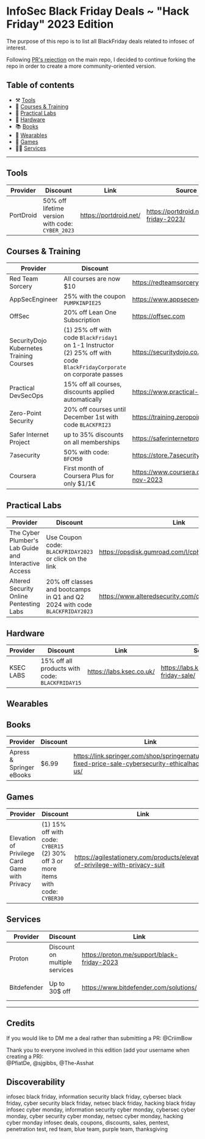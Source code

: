 # InfoSec Black Friday Deals ~ "Hack Friday" 2023 Edition
The purpose of this repo is to list all BlackFriday deals related to infosec of interest.

Following [PR's rejection](https://github.com/0x90n/InfoSec-Black-Friday/pull/183) on the main repo, I decided to continue forking the repo in order to create a more community-oriented version.

## Table of contents
* ⚒️ [Tools](#tools)
* 🏫 [Courses & Training](#courses--training)
* 🧪 [Practical Labs](#practical-labs)
* 🔧 [Hardware](#hardware)
* 📚 [Books](#books)
* 👕 [Wearables](#wearables)
* 💾 [Games](#games)
* 🤝🏼 [Services](#services)


-----------------------------------------------------------------------------------------

## Tools
| Provider | Discount | Link | Source |
| --- | --- | --- | --- |
|PortDroid | 50% off lifetime version with code: `CYBER_2023` | https://portdroid.net/ | https://portdroid.net/black-friday-2023/ |

## Courses & Training
| Provider | Discount | Link | Source |
| --- | --- | --- | --- |
| Red Team Sorcery | All courses are now $10 | https://redteamsorcery.teachable.com/  | https://twitter.com/Ox4d5a/status/1720987918142173414 |
| AppSecEngineer | 25% with the coupon `PUMPKINPIE25` | https://www.appsecengineer.com/ | https://twitter.com/AppSecEngineer/status/1722675950775828812 |
| OffSec | 20% off Lean One Subscription | https://offsec.com | Banner at the bottom of the website  |
| SecurityDojo Kubernetes Training Courses | (1) 25% off with code `BlackFriday1` on 1-1 Instructor<br /> (2) 25% off with code `BlackFridayCorporate` on corporate passes | https://securitydojo.co.in/courses.html#bookTrainings | https://www.linkedin.com/feed/update/urn:li:activity:7130002008194891777 |
| Practical DevSecOps | 15% off all courses, discounts applied automatically | https://www.practical-devsecops.com/ | https://www.practical-devsecops.com/black-friday/  |
| Zero-Point Security | 20% off courses until December 1st with code `BLACKFRI23`  | https://training.zeropointsecurity.co.uk |  |
| Safer Internet Project | up to 35% discounts on all memberships | https://saferinternetproject.com.au/  | https://twitter.com/saferinternetpr/status/1721050353356177788  | 
|7asecurity | 50% with code: `BFCM50` | https://store.7asecurity.com/ | banner |
| Coursera | First month of Coursera Plus for only $1/1€ | https://www.coursera.org/courseraplus/special/onedollar-nov-2023 | https://www.coursera.org/collections/2023-black-friday-it-courses |


## Practical Labs
| Provider | Discount | Link | Source |
| --- | --- | --- | --- |
|The Cyber Plumber's Lab Guide and Interactive Access | Use Coupon code: `BLACKFRIDAY2023` or click on the link | https://opsdisk.gumroad.com/l/cphlab/blackfriday2023  | https://twitter.com/opsdisk/status/1724115449674146235 |
| Altered Security Online Pentesting Labs  | 20% off classes and bootcamps in Q1 and Q2 2024 with code `BLACKFRIDAY2023` | https://www.alteredsecurity.com/online-labs | https://twitter.com/AlteredSecurity/status/1719755796349624584  | 


## Hardware
| Provider | Discount | Link | Source |
| --- | --- | --- | --- |
|KSEC LABS | 15% off all products with code: `BLACKFRIDAY15` | https://labs.ksec.co.uk/ | https://labs.ksec.co.uk/black-friday-sale/ |


## Wearables


## Books
| Provider | Discount | Link | Source |
| --- | --- | --- | --- |
| Apress & Springer eBooks | $6.99 | https://link.springer.com/shop/springernature/cyber-fixed-price-sale-cybersecurity-ethicalhacking/en-us/ |  |


## Games
| Provider | Discount | Link | Source |
| --- | --- | --- | --- |
| Elevation of Privilege Card Game with Privacy | (1) 15% off with code: `CYBER15` <br />(2) 30% off 3 or more items with code: `CYBER30` | https://agilestationery.com/products/elevation-of-privilege-with-privacy-suit | Website |


## Services
| Provider | Discount | Link | Source |
| --- | --- | --- | --- |
| Proton | Discount on multiple services | https://proton.me/support/black-friday-2023 | website |
| Bitdefender | Up to 30$ off | https://www.bitdefender.com/solutions/ | https://www.businesswire.com/news/home/20231111912364/en/Bitdefender-Black-Friday-2023-Summary-of-Early-VPN-Total-Security-Antivirus-Offers-Shared-by-Retail-Fuse |


-----------------------------------------------------------------------------------------


## Credits
If you would like to DM me a deal rather than submitting a PR: @CriimBow  

Thank you to everyone involved in this edition (add your username when creating a PR):   
@PfiatDe, @sjgibbs, @The-Asshat

## Discoverability
infosec black friday, information security black friday, cybersec black friday, cyber security black friday, netsec black friday, hacking black friday
infosec cyber monday, information security cyber monday, cybersec cyber monday, cyber security cyber monday, netsec cyber monday, hacking cyber monday
infosec deals, coupons, discounts, sales, pentest, penetration test, red team, blue team, purple team, thanksgiving
